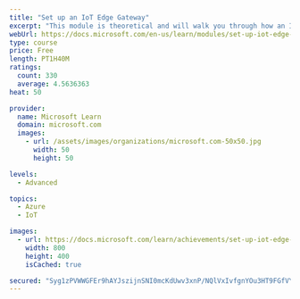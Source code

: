 ```yaml
---
title: "Set up an IoT Edge Gateway"
excerpt: "This module is theoretical and will walk you through how an IoT Edge device can be used as a gateway."
webUrl: https://docs.microsoft.com/en-us/learn/modules/set-up-iot-edge-gateway/
type: course
price: Free
length: PT1H40M
ratings:
  count: 330
  average: 4.5636363
heat: 50

provider:
  name: Microsoft Learn
  domain: microsoft.com
  images:
    - url: /assets/images/organizations/microsoft.com-50x50.jpg
      width: 50
      height: 50

levels:
  - Advanced

topics:
  - Azure
  - IoT

images:
  - url: https://docs.microsoft.com/learn/achievements/set-up-iot-edge-gateway-social.png
    width: 800
    height: 400
    isCached: true

secured: "Syg1zPVWWGFEr9hAYJszijnSNI0mcKdUwv3xnP/NQlVxIvfgnYOu3HT9FGfVYtVyv1b3ZUUXdxfep9TIGD3tDPuOv4P1AFIYtefiNPSrfQ2YW/vT4irmiA2Q7HybIRmGM6XTFowNVytENjmETH+cjeJvs4G1B4POhpDiQpB4Oz11iDPEcmwtfL6JNP8s/iwIVxgimmauPsnoaxbQlZOytc/IyHfI5Vvin+nuh7AoFT5Qt28zizjLi77xLctHInuYDxB/dEffu4iLWKb8YGmyypCe5cVWXhBoT4FU/A6ztaz8YNCsVhmBPaAGZbePssIgysDFDwPkSPI4J1TAjfPAh2M+/vOn9K5v81pCvB1Jv8Mt1xan9rxmNXeUs5J86gvcv+5Cb2/R9ceq36hMRkojV4femqRP8KSaVf7q7ndPpSo=;G/d5BGDQVvgD1WphJpknJQ=="
---
```


